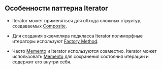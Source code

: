 ## Особенности паттерна Iterator

* Iterator может применяться для обхода сложных структур, создаваемых [Composite].

* Для создания экземпляра подкласса Iterator полиморфные итераторы используют [Factory Method].

* Часто [Memento] и Iterator используются совместно.
Iterator может использовать [Memento] для сохранения состояния итерации и содержит его внутри себя.

[Composite]: https://github.com/AlvinGames/design-patterns-cpp/tree/master/Structural%20Patterns/Composite
[Factory Method]: https://github.com/AlvinGames/design-patterns-cpp/tree/master/Creational%20Patterns/Factory-Method
[Memento]: https://github.com/AlvinGames/design-patterns-cpp/tree/master/Behavioral%20Patterns/Memento
